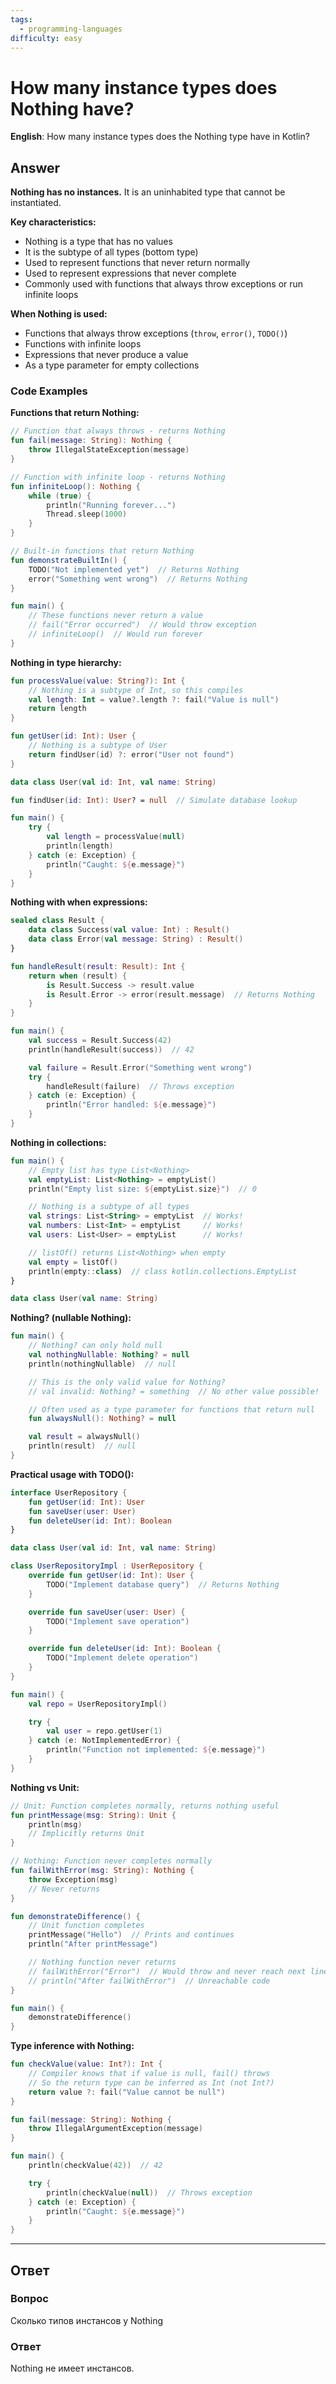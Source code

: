 ```yaml
---
tags:
  - programming-languages
difficulty: easy
---
```


# How many instance types does Nothing have?

**English**: How many instance types does the Nothing type have in Kotlin?

## Answer

**Nothing has no instances.** It is an uninhabited type that cannot be instantiated.

**Key characteristics:**
- Nothing is a type that has no values
- It is the subtype of all types (bottom type)
- Used to represent functions that never return normally
- Used to represent expressions that never complete
- Commonly used with functions that always throw exceptions or run infinite loops

**When Nothing is used:**
- Functions that always throw exceptions (`throw`, `error()`, `TODO()`)
- Functions with infinite loops
- Expressions that never produce a value
- As a type parameter for empty collections

### Code Examples

**Functions that return Nothing:**

```kotlin
// Function that always throws - returns Nothing
fun fail(message: String): Nothing {
    throw IllegalStateException(message)
}

// Function with infinite loop - returns Nothing
fun infiniteLoop(): Nothing {
    while (true) {
        println("Running forever...")
        Thread.sleep(1000)
    }
}

// Built-in functions that return Nothing
fun demonstrateBuiltIn() {
    TODO("Not implemented yet")  // Returns Nothing
    error("Something went wrong")  // Returns Nothing
}

fun main() {
    // These functions never return a value
    // fail("Error occurred")  // Would throw exception
    // infiniteLoop()  // Would run forever
}
```

**Nothing in type hierarchy:**

```kotlin
fun processValue(value: String?): Int {
    // Nothing is a subtype of Int, so this compiles
    val length: Int = value?.length ?: fail("Value is null")
    return length
}

fun getUser(id: Int): User {
    // Nothing is a subtype of User
    return findUser(id) ?: error("User not found")
}

data class User(val id: Int, val name: String)

fun findUser(id: Int): User? = null  // Simulate database lookup

fun main() {
    try {
        val length = processValue(null)
        println(length)
    } catch (e: Exception) {
        println("Caught: ${e.message}")
    }
}
```

**Nothing with when expressions:**

```kotlin
sealed class Result {
    data class Success(val value: Int) : Result()
    data class Error(val message: String) : Result()
}

fun handleResult(result: Result): Int {
    return when (result) {
        is Result.Success -> result.value
        is Result.Error -> error(result.message)  // Returns Nothing
    }
}

fun main() {
    val success = Result.Success(42)
    println(handleResult(success))  // 42

    val failure = Result.Error("Something went wrong")
    try {
        handleResult(failure)  // Throws exception
    } catch (e: Exception) {
        println("Error handled: ${e.message}")
    }
}
```

**Nothing in collections:**

```kotlin
fun main() {
    // Empty list has type List<Nothing>
    val emptyList: List<Nothing> = emptyList()
    println("Empty list size: ${emptyList.size}")  // 0

    // Nothing is a subtype of all types
    val strings: List<String> = emptyList  // Works!
    val numbers: List<Int> = emptyList     // Works!
    val users: List<User> = emptyList      // Works!

    // listOf() returns List<Nothing> when empty
    val empty = listOf()
    println(empty::class)  // class kotlin.collections.EmptyList
}

data class User(val name: String)
```

**Nothing? (nullable Nothing):**

```kotlin
fun main() {
    // Nothing? can only hold null
    val nothingNullable: Nothing? = null
    println(nothingNullable)  // null

    // This is the only valid value for Nothing?
    // val invalid: Nothing? = something  // No other value possible!

    // Often used as a type parameter for functions that return null
    fun alwaysNull(): Nothing? = null

    val result = alwaysNull()
    println(result)  // null
}
```

**Practical usage with TODO():**

```kotlin
interface UserRepository {
    fun getUser(id: Int): User
    fun saveUser(user: User)
    fun deleteUser(id: Int): Boolean
}

data class User(val id: Int, val name: String)

class UserRepositoryImpl : UserRepository {
    override fun getUser(id: Int): User {
        TODO("Implement database query")  // Returns Nothing
    }

    override fun saveUser(user: User) {
        TODO("Implement save operation")
    }

    override fun deleteUser(id: Int): Boolean {
        TODO("Implement delete operation")
    }
}

fun main() {
    val repo = UserRepositoryImpl()

    try {
        val user = repo.getUser(1)
    } catch (e: NotImplementedError) {
        println("Function not implemented: ${e.message}")
    }
}
```

**Nothing vs Unit:**

```kotlin
// Unit: Function completes normally, returns nothing useful
fun printMessage(msg: String): Unit {
    println(msg)
    // Implicitly returns Unit
}

// Nothing: Function never completes normally
fun failWithError(msg: String): Nothing {
    throw Exception(msg)
    // Never returns
}

fun demonstrateDifference() {
    // Unit function completes
    printMessage("Hello")  // Prints and continues
    println("After printMessage")

    // Nothing function never returns
    // failWithError("Error")  // Would throw and never reach next line
    // println("After failWithError")  // Unreachable code
}

fun main() {
    demonstrateDifference()
}
```

**Type inference with Nothing:**

```kotlin
fun checkValue(value: Int?): Int {
    // Compiler knows that if value is null, fail() throws
    // So the return type can be inferred as Int (not Int?)
    return value ?: fail("Value cannot be null")
}

fun fail(message: String): Nothing {
    throw IllegalArgumentException(message)
}

fun main() {
    println(checkValue(42))  // 42

    try {
        println(checkValue(null))  // Throws exception
    } catch (e: Exception) {
        println("Caught: ${e.message}")
    }
}
```

---

## Ответ

### Вопрос
Сколько типов инстансов у Nothing

### Ответ
Nothing не имеет инстансов.

